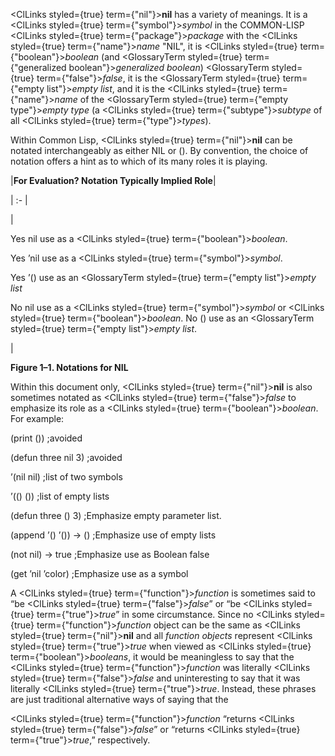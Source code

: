  



<ClLinks styled={true} term={"nil"}><b>nil</b></ClLinks> has a variety of meanings. It is a <ClLinks styled={true} term={"symbol"}><i>symbol</i></ClLinks> in the COMMON-LISP <ClLinks styled={true} term={"package"}><i>package</i></ClLinks> with the <ClLinks styled={true} term={"name"}><i>name</i></ClLinks> "NIL", it is <ClLinks styled={true} term={"boolean"}><i>boolean</i></ClLinks> (and <GlossaryTerm styled={true} term={"generalized boolean"}><i>generalized boolean</i></GlossaryTerm>) <GlossaryTerm styled={true} term={"false"}><i>false</i></GlossaryTerm>, it is the <GlossaryTerm styled={true} term={"empty list"}><i>empty list</i></GlossaryTerm>, and it is the <ClLinks styled={true} term={"name"}><i>name</i></ClLinks> of the <GlossaryTerm styled={true} term={"empty type"}><i>empty type</i></GlossaryTerm> (a <ClLinks styled={true} term={"subtype"}><i>subtype</i></ClLinks> of all <ClLinks styled={true} term={"type"}><i>types</i></ClLinks>). 



Within Common Lisp, <ClLinks styled={true} term={"nil"}><b>nil</b></ClLinks> can be notated interchangeably as either NIL or (). By convention, the choice of notation offers a hint as to which of its many roles it is playing.  







|**For Evaluation? Notation Typically Implied Role**|

| :- |

|<p>Yes nil use as a <ClLinks styled={true} term={"boolean"}><i>boolean</i></ClLinks>. </p><p>Yes ’nil use as a <ClLinks styled={true} term={"symbol"}><i>symbol</i></ClLinks>. </p><p>Yes ’() use as an <GlossaryTerm styled={true} term={"empty list"}><i>empty list</i></GlossaryTerm> </p><p>No nil use as a <ClLinks styled={true} term={"symbol"}><i>symbol</i></ClLinks> or <ClLinks styled={true} term={"boolean"}><i>boolean</i></ClLinks>. No () use as an <GlossaryTerm styled={true} term={"empty list"}><i>empty list</i></GlossaryTerm>.</p>|





**Figure 1–1. Notations for NIL** 



Within this document only, <ClLinks styled={true} term={"nil"}><b>nil</b></ClLinks> is also sometimes notated as <ClLinks styled={true} term={"false"}><i>false</i></ClLinks> to emphasize its role as a <ClLinks styled={true} term={"boolean"}><i>boolean</i></ClLinks>. For example: 



(print ()) ;avoided 



(defun three nil 3) ;avoided 



’(nil nil) ;list of two symbols 



’(() ()) ;list of empty lists 



(defun three () 3) ;Emphasize empty parameter list. 



(append ’() ’()) → () ;Emphasize use of empty lists 



(not nil) → true ;Emphasize use as Boolean false 



(get ’nil ’color) ;Emphasize use as a symbol 



A <ClLinks styled={true} term={"function"}><i>function</i></ClLinks> is sometimes said to “be <ClLinks styled={true} term={"false"}><i>false</i></ClLinks>” or “be <ClLinks styled={true} term={"true"}><i>true</i></ClLinks>” in some circumstance. Since no <ClLinks styled={true} term={"function"}><i>function</i></ClLinks> object can be the same as <ClLinks styled={true} term={"nil"}><b>nil</b></ClLinks> and all *function objects* represent <ClLinks styled={true} term={"true"}><i>true</i></ClLinks> when viewed as <ClLinks styled={true} term={"boolean"}><i>booleans</i></ClLinks>, it would be meaningless to say that the <ClLinks styled={true} term={"function"}><i>function</i></ClLinks> was literally <ClLinks styled={true} term={"false"}><i>false</i></ClLinks> and uninteresting to say that it was literally <ClLinks styled={true} term={"true"}><i>true</i></ClLinks>. Instead, these phrases are just traditional alternative ways of saying that the 



<ClLinks styled={true} term={"function"}><i>function</i></ClLinks> “returns <ClLinks styled={true} term={"false"}><i>false</i></ClLinks>” or “returns <ClLinks styled={true} term={"true"}><i>true</i></ClLinks>,” respectively. 



